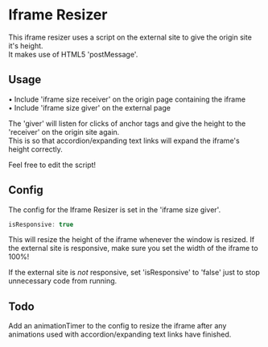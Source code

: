 Iframe Resizer
================

This iframe resizer uses a script on the external site to give the origin site it's height.  
It makes use of HTML5 'postMessage'.

Usage
-----

• Include 'iframe size receiver' on the origin page containing the iframe  
• Include 'iframe size giver' on the external page

The 'giver' will listen for clicks of anchor tags and give the height to the 'receiver' on the origin site again.  
This is so that accordion/expanding text links will expand the iframe's height correctly.

Feel free to edit the script!

Config
------

The config for the Iframe Resizer is set in the 'iframe size giver'.

``` js
isResponsive: true
```

This will resize the height of the iframe whenever the window is resized. If the external site is responsive, make sure you set the width of the iframe to 100%!

If the external site is *not* responsive, set 'isResponsive' to 'false' just to stop unnecessary code from running.


Todo
----

Add an animationTimer to the config to resize the iframe after any animations used with accordion/expanding text links have finished.
